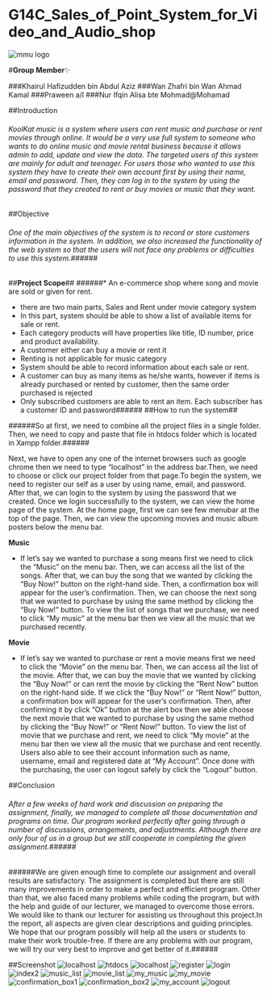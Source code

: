 # G14C_Sales_of_Point_System_for_Video_and_Audio_shop

![mmu logo](https://sp.yimg.com/xj/th?id=OIP.Ma82fe57a0882890a055463a607db5344o0&pid=15.1&P=0&w=300&h=300)

#**Group Member**:sparkles:

###Khairul Hafizudden bin Abdul Aziz
###Wan Zhafri bin Wan Ahmad Kamal
###Praween a/l 
###Nur Ifqin Alisa bte Mohmad@Mohamad


##Introduction
###### KoolKat music is a system where users can rent music and purchase or rent movies through online. It would be a very use full system to someone who wants to do online music and movie rental business because it allows admin to add, update and view the data. The targeted users of this system are mainly for adult and teenager. For users those who wanted to use this system they have to create their own account first by using their name, email and password. Then, they can log in to the system by using the password that they created to rent or buy movies or music that they want. ######

##Objective
###### One of the main objectives of the system is to record or store customers information in the system. In addition, we also increased the functionality of the web system so that the users will not face any problems or difficulties to use this system.######

##__Project Scope__##
######* An e-commerce shop where song and movie are sold or given for rent. 
* there are two main parts, Sales and Rent under movie category system
* In this part, system should be able to show a list of available items for sale or rent. 
* Each category products will have properties like title, ID number, price and product availability.
* A customer either can buy a movie or rent it
* Renting is not applicable for music category
* System should be able to record information about each sale or rent. 
* A customer can buy as many items as he/she wants, however if items is already purchased or rented by customer, then the same order purchased is rejected 
* Only subscribed customers are able to rent an item. Each subscriber has a customer ID and password######
##How to run the system##

######So at first, we need to combine all the project files in a single folder. Then, we need to copy and paste that file in htdocs folder which is located in Xampp folder.######

Next, we have to open any one of the internet browsers such as google chrome then we need to type “localhost” in the address bar.Then, we need to choose or click our project folder from that page.To begin the system, we need to register our self as a user by using name, email, and password. After that, we can login to the system by using the password that we created. Once we login successfully to the system, we can view the home page of the system. At the home page, first we can see few menubar at the top of the page. Then, we can view the upcoming movies and music album posters below the menu bar.



**Music**
-  If let’s say we wanted to purchase a song means first we need to click the “Music” on the menu bar. Then, we can access all the list of the songs. After that, we can buy the song that we wanted by clicking the “Buy Now!” button on the right-hand side. Then, a confirmation box will appear for the user’s confirmation. Then, we can choose the next song that we wanted to purchase by using the same method by clicking the “Buy Now!” button. To view the list of songs that we purchase, we need to click “My music” at the menu bar then we view all the music that we purchased recently.

**Movie**
-  If let’s say we wanted to purchase or rent a movie means first we need to click the “Movie” on the menu bar. Then, we can access all the list of the movie. After that, we can buy the movie that we wanted by clicking the “Buy Now!” or can rent the movie by clicking the “Rent Now” button on the right-hand side. If we click the “Buy Now!” or “Rent Now!” button, a confirmation box will appear for the user’s confirmation. Then, after confirming it by click “Ok” button at the alert box then we able choose the next movie that we wanted to purchase by using the same method by clicking the “Buy Now!” or “Rent Now!” button. To view the list of movie that we purchase and rent, we need to click “My movie” at the menu bar then we view all the music that we purchase and rent recently.
Users also able to see their account information such as name, username, email and registered date at “My Account”. 
Once done with the purchasing, the user can logout safely by click the “Logout” button.


##Conclusion
###### After a few weeks of hard work and discussion on preparing the assignment, finally, we managed to complete all those documentation and programs on time. Our program worked perfectly after going through a number of discussions, arrangements, and adjustments. Although there are only four of us in a group but we still cooperate in completing the given assignment.######
######We are given enough time to complete our assignment and overall results are satisfactory. The assignment is completed but there are still many improvements in order to make a perfect and efficient program. Other than that, we also faced many problems while coding the program, but with the help and guide of our lecturer, we managed to overcome those errors. We would like to thank our lecturer for assisting us throughout this project.In the report, all aspects are given clear descriptions and guiding principles. We hope that our program possibly will help all the users or students to make their work trouble-free. If there are any problems with our program, we will try our very best to improve and get better of it.######


##Screenshot
![localhost](/images/1.png)
![htdocs](/images/2.png)
![localhost](/images/3.png)
![register](/images/4.png)
![login](/images/5.png)
![index2](/images/6.png)
![music_list](/images/7.png)
![movie_list](/images/8.png)
![my_music](/images/9.png)
![my_movie](/images/10.png)
![confirmation_box1](/images/11.png)
![confirmation_box2](/images/12.png)
![my_account](/images/13.png)
![logout](/images/14.png)

